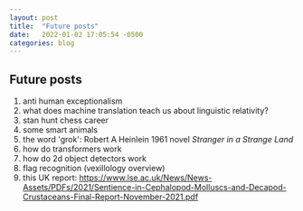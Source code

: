 ```yaml
---
layout: post
title:  "Future posts"
date:   2022-01-02 17:05:54 -0500
categories: blog
---
```


## Future posts
1. anti human exceptionalism
2. what does machine translation teach us about linguistic relativity?
3. stan hunt chess career
4. some smart animals
5. the word 'grok': Robert A Heinlein 1961 novel _Stranger in a Strange Land_
6. how do transformers work
7. how do 2d object detectors work
8. flag recognition (vexillology overview)
9. this UK report: https://www.lse.ac.uk/News/News-Assets/PDFs/2021/Sentience-in-Cephalopod-Molluscs-and-Decapod-Crustaceans-Final-Report-November-2021.pdf
